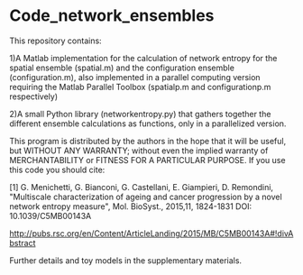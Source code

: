 # Code_network_ensembles
This repository contains:

1)A Matlab implementation for the calculation of network entropy for the spatial ensemble (spatial.m) and the configuration ensemble (configuration.m), also implemented in a parallel computing version requiring the Matlab Parallel Toolbox (spatialp.m and configurationp.m respectively)

2)A small Python library (networkentropy.py) that gathers together the different ensemble calculations as functions, only in a parallelized version.

This program is distributed by the authors in the hope that it will be useful, but WITHOUT ANY WARRANTY; without even the implied warranty of MERCHANTABILITY or FITNESS FOR A PARTICULAR PURPOSE.
If you use this code you should cite:

[1] G. Menichetti,   G. Bianconi,   G. Castellani,   E. Giampieri, D. Remondini,
"Multiscale characterization of ageing and cancer progression by a novel network entropy measure", Mol. BioSyst., 2015,11, 1824-1831 DOI: 10.1039/C5MB00143A

http://pubs.rsc.org/en/Content/ArticleLanding/2015/MB/C5MB00143A#!divAbstract

Further details and toy models in the supplementary materials.

